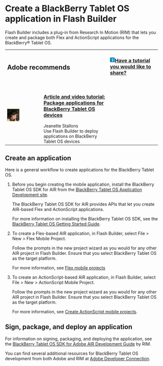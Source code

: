 # Create a BlackBerry Tablet OS application in Flash Builder

Flash Builder includes a plug-in from Research In Motion (RIM) that lets you
create and package both Flex and ActionScript applications for the BlackBerry®
Tablet OS.

<table>
<colgroup>
<col style="width: 25%" />
<col style="width: 25%" />
<col style="width: 25%" />
<col style="width: 25%" />
</colgroup>
<tbody>
<tr class="odd">
<td colspan="2"><h2 id="adobe-recommends">Adobe recommends</h2></td>
<td colspan="2"><h3 id="have-a-tutorial-you-would-like-to-share"><img
src="../img/TinyBlueTutIcon.png" /><a
href="https://web.archive.org/web/20150530174325mp_/http://www.adobe.com/community/publishing/download.html">Have
a tutorial you would like to share?</a></h3></td>
</tr>
<tr class="even">
<td colspan="4" height="10"></td>
</tr>
<tr class="odd">
<td width="5%"><span><img
src="../img/JStallons.png" /></span></td>
<td width="45%"><h3
id="article-and-video-tutorial-package-applications-for-blackberry-tablet-os-devices"><a
href="https://web.archive.org/web/20120403080900/http://www.adobe.com/devnet/air/articles/packaging-air-apps-blackberry.html">Article
and video tutorial: Package applications for BlackBerry Tablet OS
devices</a></h3>
<span>Jeanette Stallons</span><br />
<span>Use Flash Builder to deploy applications on BlackBerry Tablet OS
devices</span></td>
<td width="5%"></td>
<td width="45%"></td>
</tr>
</tbody>
</table>

## Create an application

Here is a general workflow to create applications for the BlackBerry Tablet OS.

1.  Before you begin creating the mobile application, install the BlackBerry
    Tablet OS SDK for AIR from the
    [BlackBerry Tablet OS Application Development site](https://web.archive.org/web/20150530174325mp_/http://us.blackberry.com/developers/tablet/adobe.jsp).

    The BlackBerry Tablet OS SDK for AIR provides APIs that let you create
    AIR-based Flex and ActionScript applications.

    For more information on installing the BlackBerry Tablet OS SDK, see the
    [BlackBerry Tablet OS Getting Started Guide](https://web.archive.org/web/20150530174325mp_/http://us.blackberry.com/developers/tablet/adobe.jsp).

2.  To create a Flex-based AIR application, in Flash Builder, select File \>
    New \> Flex Mobile Project.

    Follow the prompts in the new project wizard as you would for any other AIR
    project in Flash Builder. Ensure that you select BlackBerry Tablet OS as the
    target platform.

    For more information, see
    [Flex mobile projects](https://web.archive.org/web/20150530174325mp_/http://help.adobe.com/en_US/flashbuilder/using/WSc5cd04c102ae3e972ff2927b12e1411968f-7ff8.html)

3.  To create an ActionScript-based AIR application, in Flash Builder, select
    File \> New \> ActionScript Mobile Project.

    Follow the prompts in the new project wizard as you would for any other AIR
    project in Flash Builder. Ensure that you select BlackBerry Tablet OS as the
    target platform.

    For more information, see
    [Create ActionScript mobile projects](https://web.archive.org/web/20150530174325mp_/http://help.adobe.com/en_US/flashbuilder/using/WSc5cd04c102ae3e972ff2927b12e1411968f-7ff6.html).

## Sign, package, and deploy an application

For information on signing, packaging, and deploying the application, see the
[BlackBerry Tablet OS SDK for Adobe AIR Development Guide](https://web.archive.org/web/20150530174325mp_/http://docs.blackberry.com/en/developers/deliverables/23959/)
by RIM.

You can find several additional resources for BlackBerry Tablet OS development
from both Adobe and RIM at
[Adobe Developer Connection](https://web.archive.org/web/20150530174325mp_/http://www.adobe.com/devnet/devices/blackberry.html).
